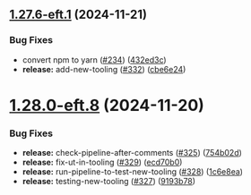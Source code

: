 ## [1.27.6-eft.1](https://github.com/webex/widgets/compare/v1.27.5...v1.27.6-eft.1) (2024-11-21)


### Bug Fixes

* convert npm to yarn ([#234](https://github.com/webex/widgets/issues/234)) ([432ed3c](https://github.com/webex/widgets/commit/432ed3cc1b2521f69cd9383cd0dbefad8f0a2eee))
* **release:** add-new-tooling ([#332](https://github.com/webex/widgets/issues/332)) ([cbe6e24](https://github.com/webex/widgets/commit/cbe6e249fdc5522843130f6eb1fb37591f107ced))

# [1.28.0-eft.8](https://github.com/webex/widgets/compare/1.28.0-eft.7...1.28.0-eft.8) (2024-11-20)


### Bug Fixes

* **release:** check-pipeline-after-comments ([#325](https://github.com/webex/widgets/issues/325)) ([754b02d](https://github.com/webex/widgets/commit/754b02dee16dbd6ad75c3c61affc2db594ce5b13))
* **release:** fix-ut-in-tooling ([#329](https://github.com/webex/widgets/issues/329)) ([ecd70b0](https://github.com/webex/widgets/commit/ecd70b083cecfe4e92aa1a0d029d608fd8d3a314))
* **release:** run-pipeline-to-test-new-tooling ([#328](https://github.com/webex/widgets/issues/328)) ([1c6e8ea](https://github.com/webex/widgets/commit/1c6e8ea7cdddb483f0c681f7683e48c2d973da5b))
* **release:** testing-new-tooling ([#327](https://github.com/webex/widgets/issues/327)) ([9193b78](https://github.com/webex/widgets/commit/9193b7832339f4289ef6f70d58554af04e57a6e3))
